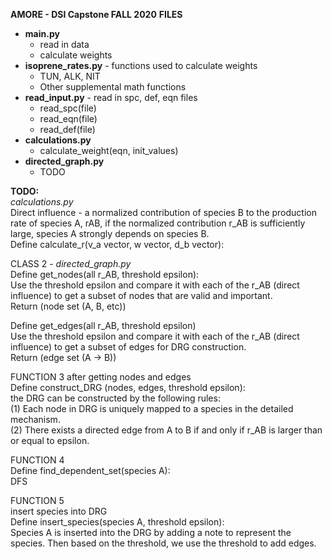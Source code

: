 **AMORE - DSI Capstone FALL 2020**
**FILES**
- **main.py**
  - read in data
  - calculate weights
- **isoprene_rates.py** - functions used to calculate weights
  - TUN, ALK, NIT
  - Other supplemental math functions
- **read_input.py**   - read in spc, def, eqn files
  - read_spc(file)
  - read_eqn(file)
  - read_def(file)
- **calculations.py** 
  - calculate_weight(eqn, init_values)
- **directed_graph.py**  
  - TODO
  
**TODO:**  
*calculations.py*  
Direct influence - a normalized contribution of species B to the production rate of species A, rAB, if the normalized contribution r_AB is sufficiently large, species A strongly depends on species B.  
Define calculate_r(v_a vector, w vector, d_b vector):  

CLASS 2 - *directed_graph.py*  
Define get_nodes(all r_AB, threshold epsilon):    
Use the threshold epsilon and compare it with each of the r_AB (direct influence) to get a subset of nodes that are valid and important.  
Return (node set (A, B, etc))  

Define get_edges(all r_AB, threshold epsilon)    
Use the threshold epsilon and compare it with each of the r_AB (direct influence) to get a subset of edges for DRG construction.  
Return (edge set (A -> B))  

FUNCTION 3
after getting nodes and edges  
Define construct_DRG (nodes, edges, threshold epsilon):  
the DRG can be constructed by the following rules:  
(1) Each node in DRG is uniquely mapped to a species in the detailed mechanism.  
(2) There exists a directed edge from A to B if and only if r_AB is larger than or equal to epsilon.  

FUNCTION 4  
Define find_dependent_set(species A):  
DFS  

FUNCTION 5  
insert species into DRG  
Define insert_species(species A, threshold epsilon):  
Species A is inserted into the DRG by adding a note to represent the species. Then based on the threshold, we use the threshold to add edges.  

